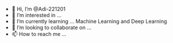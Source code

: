 - 👋 Hi, I’m @Adi-221201
- 👀 I’m interested in ...
- 🌱 I’m currently learning ... Machine Learning and Deep Learning
- 💞️ I’m looking to collaborate on ...
- 📫 How to reach me ...

<!---
Adi-221201/Adi-221201 is a ✨ special ✨ repository because its `README.md` (this file) appears on your GitHub profile.
You can click the Preview link to take a look at your changes.
--->
